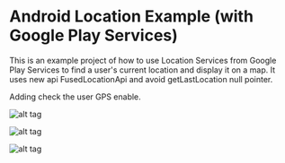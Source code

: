 Android Location Example (with Google Play Services)
========================

This is an example project of how to use Location Services from Google Play Services to find a user's current location and display it on a map. It uses new api FusedLocationApi and avoid getLastLocation null pointer.

Adding check the user GPS enable.

![alt tag](http://i59.tinypic.com/2r6o5qh.jpg)

![alt tag](http://i61.tinypic.com/jh387n.jpg)

![alt tag](http://i.stack.imgur.com/tdMP7l.jpg)
